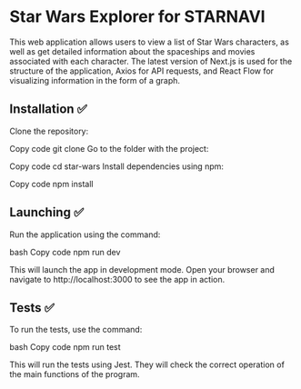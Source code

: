# Star Wars Explorer for STARNAVI

This web application allows users to view a list of Star Wars characters, as well as get detailed information about the spaceships and movies associated with each character. The latest version of Next.js is used for the structure of the application, Axios for API requests, and React Flow for visualizing information in the form of a graph.

## Installation :white_check_mark:

Clone the repository:

Copy code
git clone
Go to the folder with the project:

Copy code
cd star-wars
Install dependencies using npm:

Copy code
npm install

## Launching :white_check_mark:

Run the application using the command:

bash
Copy code
npm run dev

This will launch the app in development mode. Open your browser and navigate to http://localhost:3000 to see the app in action.

## Tests :white_check_mark:

To run the tests, use the command:

bash
Copy code
npm run test

This will run the tests using Jest. They will check the correct operation of the main functions of the program.
